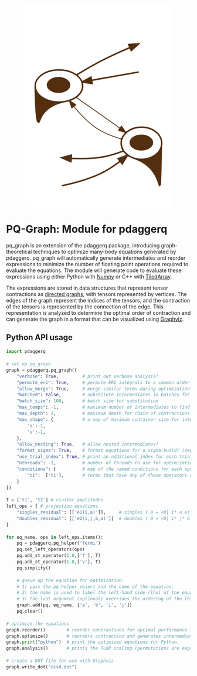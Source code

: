 <div align="center">
  <img src="./pq_graph.svg" width="400" alt="pq_graph Logo">
</div>

# PQ-Graph: Module for pdaggerq

pq_graph is an extension of the pdaggerq package, introducing graph-theoretical techniques to optimize many-body equations generated by pdaggerq. pq_graph will automatically generate intermediates and reorder expressions to minimize the number of floating point operations required to evaluate the equations. The module will generate code to evaluate these expressions using either Python with [Numpy](https://numpy.org/) or C++ with [TiledArray](https://valeevgroup.github.io/tiledarray/dox-master/index.html).

The expressions are stored in data structures that represent tensor contractions as [directed graphs](https://en.wikipedia.org/wiki/Quiver_(mathematics)), with tensors represented by vertices. The edges of the graph represent the indices of the tensors, and the contraction of the tensors is represented by the connection of the edge. This representation is analyzed to determine the optimal order of contraction and can generate the graph in a format that can be visualized using [Graphviz](https://graphviz.org/).

## Python API usage

```python
import pdaggerq

# set up pq_graph
graph = pdaggerq.pq_graph({
    "verbose": True,         # print out verbose analysis?    
    "permute_eri": True,     # permute ERI integrals to a common order? (ovov -> vovo; ovvo -> -vovo)
    "allow_merge": True,     # merge similar terms during optimization?    
    "batched": False,        # substitute intermediates in batches for performance? (may yield different equations)
    "batch_size": 100,       # batch size for substitution
    "max_temps": -1,         # maximum number of intermediates to find
    "max_depth": 2,          # maximum depth for chain of contractions
    "max_shape": {           # a map of maximum container size for intermediates
        'o':-1,            
        'v':-1,            
    },                     
    "allow_nesting": True,   # allow nested intermediates?
    "format_sigma": True,    # format equations for a sigma-build? (separates inteermediates w/o sigma vectors)
    "use_trial_index": True, # print an additional index for each trial sigma vector
    "nthreads": -1,          # number of threads to use for optimization (-1 = all)
    "conditions": {          # map of the named conditions for each operator type 
        "t1":  ['t1'],       # terms that have any of these operators will be in an if statement
    }
})

T = ['t1', 't2'] # cluster amplitudes
left_ops = { # projection equations
    "singles_residual": [['e1(i,a)']],     # singles ( 0 = <0| i* a e(-T) H e(T) |0> )
    "doubles_residual": [['e2(i,j,b,a)']]  # doubles ( 0 = <0| i* j* b a e(-T) H e(T) |0> )
}

for eq_name, ops in left_ops.items():
    pq = pdaggerq.pq_helper('fermi')
    pq.set_left_operators(ops)
    pq.add_st_operator(1.0,['f'], T)
    pq.add_st_operator(1.0,['v'], T)
    pq.simplify()

    # queue up the equation for optimization:
    # 1) pass the pq_helper object and the name of the equation.
    # 2) the name is used to label the left-hand side (lhs) of the equation
    # 3) the last argument (optional) overrides the ordering of the lhs indices
    graph.add(pq, eq_name, ['a', 'b', 'i', 'j'])
    pq.clear()

# optimize the equations
graph.reorder()        # reorder contractions for optimal performance (redundant if optimize is called)
graph.optimize()       # reorders contraction and generates intermediates
graph.print("python")  # print the optimized equations for Python.
graph.analysis()       # prints the FLOP scaling (permutations are expanded into repeated terms for analysis)

# create a DOT file for use with Graphviz
graph.write_dot("ccsd.dot") 
```
